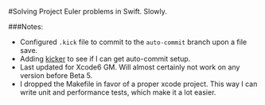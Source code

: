 #Solving Project Euler problems in Swift. Slowly.

###Notes:

* Configured `.kick` file to commit to the `auto-commit` branch upon a file save.
* Adding [kicker](https://github.com/alloy/kicker) to see if I can get auto-commit setup.
* Last updated for Xcode6 GM. Will almost certainly not work on any version before Beta 5.
* I dropped the Makefile in favor of a proper xcode project. This way I can write unit and performance tests, which make it a lot easier.
